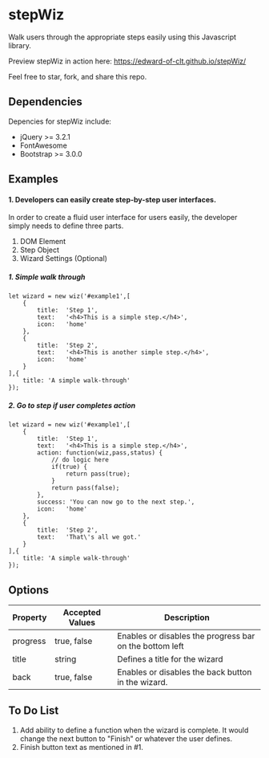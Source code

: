 # stepWiz
Walk users through the appropriate steps easily using this Javascript library.

Preview stepWiz in action here: <a href="https://edward-of-clt.github.io/stepWiz/">https://edward-of-clt.github.io/stepWiz/</a>

Feel free to star, fork, and share this repo. 

## Dependencies

Depencies for stepWiz include:
* jQuery >= 3.2.1
* FontAwesome
* Bootstrap >= 3.0.0

## Examples

#### 1. Developers can easily create step-by-step user interfaces.

In order to create a fluid user interface for users easily, the developer simply needs to define three parts.

1. DOM Element
2. Step Object
3. Wizard Settings (Optional)

##### 1. Simple walk through

	let wizard = new wiz('#example1',[
		{
			title:	'Step 1',
			text:	'<h4>This is a simple step.</h4>',
			icon: 	'home'
		},
		{
			title:	'Step 2',
			text:	'<h4>This is another simple step.</h4>',
			icon: 	'home'
		}
	],{
		title: 'A simple walk-through'
	});
	
##### 2. Go to step if user completes action

	let wizard = new wiz('#example1',[
		{
			title:	'Step 1',
			text:	'<h4>This is a simple step.</h4>',
			action:	function(wiz,pass,status) {
				// do logic here
				if(true) {
					return pass(true);
				}
				return pass(false);
			},
			success: 'You can now go to the next step.',
			icon: 	'home'
		},
		{
			title:	'Step 2',
			text:	'That\'s all we got.'
		}
	],{
		title: 'A simple walk-through'
	});

## Options

| Property        | Accepted Values  | Description  						|
| --------------- | ---------------- | -------------------------------------------------------- |
| progress        | true, false      | Enables or disables the progress bar on the bottom left  |
| title      	  | string           | Defines a title for the wizard 				|
| back 		  | true, false      | Enables or disables the back button in the wizard.	|


## To Do List

1. Add ability to define a function when the wizard is complete. It would change the next button to "Finish" or whatever the user defines.
2. Finish button text as mentioned in #1.
